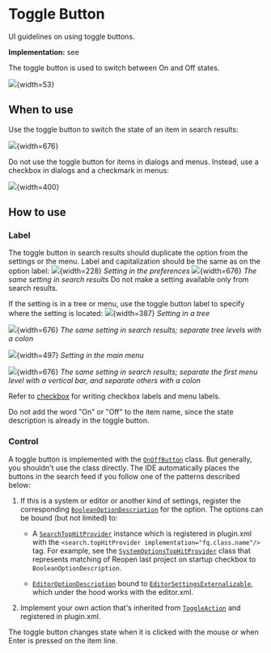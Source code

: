 <!-- Copyright 2000-2024 JetBrains s.r.o. and contributors. Use of this source code is governed by the Apache 2.0 license. -->

# Toggle Button

<link-summary>UI guidelines on using toggle buttons.</link-summary>

<tldr>

**Implementation:** see [](#control)

</tldr>

The toggle button is used to switch between On and Off states.

![](toggle_button_example.png){width=53}

## When to use

Use the toggle button to switch the state of an item in search results:

![](example_se.png){width=676}


Do not use the toggle button for items in dialogs and menus. Instead, use a checkbox in dialogs and a checkmark in menus:

![](when_to_use_dialog_or_menu.png){width=400}


## How to use

### Label
The toggle button in search results should duplicate the option from the settings or the menu. Label and capitalization should be the same as on the option label:
    ![](label_checkbox.png){width=228}
    *Setting in the preferences*
    ![](label_checkbox_se.png){width=676}
    *The same setting in search results*
Do not make a setting available only from search results.

[//]: # (TODO: See [discoverability]&#40;discoverability.md&#41; for details.)

If the setting is in a tree or menu, use the toggle button label to specify where the setting is located:
    ![](label_tree.png){width=387}
*Setting in a tree*

![](label_tree_se.png){width=676}
*The same setting in search results; separate tree levels with a colon*

![](label_menu.png){width=497}
*Setting in the main menu*

![](label_menu_se.png){width=676}
*The same setting in search results; separate the first menu level with a vertical bar, and separate others with a colon*

Refer to [checkbox](checkbox.md) for writing checkbox labels and menu labels.

[//]: # (TODO: and [menu]&#40;menu_list.md&#41;)

Do not add the word "On" or "Off" to the item name, since the state description is already in the toggle button.


### Control
A toggle button is implemented with the [`OnOffButton`](%gh-ic%/platform/platform-api/src/com/intellij/ui/components/OnOffButton.java) class.
But generally, you shouldn't use the class directly.
The IDE automatically places the buttons in the search feed if you follow one of the patterns described below:

1. If this is a system or editor or another kind of settings, register the corresponding [`BooleanOptionDescription`](%gh-ic%/platform/platform-api/src/com/intellij/ide/ui/search/BooleanOptionDescription.java) for the option. The options can be bound (but not limited) to:

   - A [`SearchTopHitProvider`](%gh-ic%/platform/platform-api/src/com/intellij/ide/SearchTopHitProvider.java) instance which is registered in <path>plugin.xml</path> with the `<search.topHitProvider implementation="fq.class.name"/>` tag. For example, see the [`SystemOptionsTopHitProvider`](%gh-ic%/platform/platform-impl/src/com/intellij/ide/ui/SystemOptionsTopHitProvider.java) class that represents matching of <control>Reopen last project on startup</control> checkbox to `BooleanOptionDescription`.

   - [`EditorOptionDescription`](%gh-ic%/platform/platform-impl/src/com/intellij/ide/ui/EditorOptionDescription.java) bound to [`EditorSettingsExternalizable`](%gh-ic%/platform/ide-core-impl/src/com/intellij/openapi/editor/ex/EditorSettingsExternalizable.java), which under the hood works with the <path>editor.xml</path>.
2. Implement your own action that's inherited from [`ToggleAction`](%gh-ic%/platform/platform-api/src/com/intellij/openapi/actionSystem/ToggleAction.java) and registered in <path>plugin.xml</path>.

The toggle button changes state when it is clicked with the mouse or when <shortcut>Enter</shortcut> is pressed on the item line.
